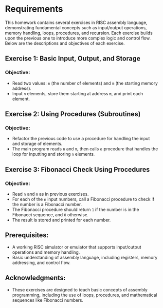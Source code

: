 # Requirements

This homework contains several exercises in RISC assembly language, demonstrating fundamental concepts such as input/output operations, memory handling, loops, procedures, and recursion. Each exercise builds upon the previous one to introduce more complex logic and control flow. Below are the descriptions and objectives of each exercise.

## **Exercise 1: Basic Input, Output, and Storage**

### **Objective**:
- Read two values: `n` (the number of elements) and `m` (the starting memory address).
- Input `n` elements, store them starting at address `m`, and print each element.

## **Exercise 2: Using Procedures (Subroutines)**

### **Objective**:
- Refactor the previous code to use a procedure for handling the input and storage of elements.
- The main program reads `n` and `m`, then calls a procedure that handles the loop for inputting and storing `n` elements.


## **Exercise 3: Fibonacci Check Using Procedures**

### **Objective**:
- Read `n` and `m` as in previous exercises.
- For each of the `n` input numbers, call a Fibonacci procedure to check if the number is a Fibonacci number.
- The Fibonacci procedure should return `1` if the number is in the Fibonacci sequence, and `0` otherwise.
- The result is stored and printed for each number.

## **Prerequisites**:
- A working RISC simulator or emulator that supports input/output operations and memory handling.
- Basic understanding of assembly language, including registers, memory addressing, and control flow.

## **Acknowledgments**:
- These exercises are designed to teach basic concepts of assembly programming, including the use of loops, procedures, and mathematical sequences like Fibonacci numbers.
